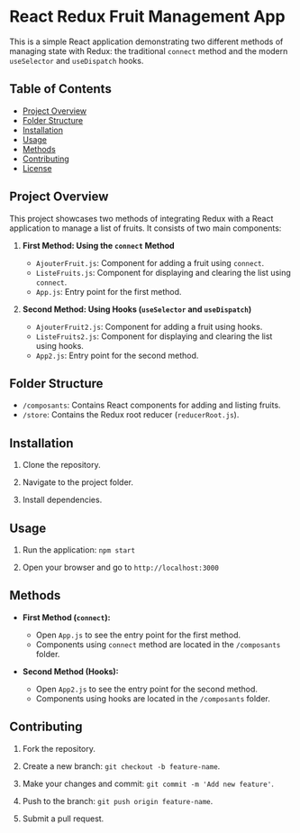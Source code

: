 # React Redux Fruit Management App

This is a simple React application demonstrating two different methods of managing state with Redux: the traditional `connect` method and the modern `useSelector` and `useDispatch` hooks.

## Table of Contents

- [Project Overview](#project-overview)
- [Folder Structure](#folder-structure)
- [Installation](#installation)
- [Usage](#usage)
- [Methods](#methods)
- [Contributing](#contributing)
- [License](#license)

## Project Overview

This project showcases two methods of integrating Redux with a React application to manage a list of fruits. It consists of two main components:

1. **First Method: Using the `connect` Method**
   - `AjouterFruit.js`: Component for adding a fruit using `connect`.
   - `ListeFruits.js`: Component for displaying and clearing the list using `connect`.
   - `App.js`: Entry point for the first method.

2. **Second Method: Using Hooks (`useSelector` and `useDispatch`)** 
   - `AjouterFruit2.js`: Component for adding a fruit using hooks.
   - `ListeFruits2.js`: Component for displaying and clearing the list using hooks.
   - `App2.js`: Entry point for the second method.

## Folder Structure

- `/composants`: Contains React components for adding and listing fruits.
- `/store`: Contains the Redux root reducer (`reducerRoot.js`).

## Installation

1. Clone the repository.

2. Navigate to the project folder.

3. Install dependencies.

## Usage

1. Run the application: `npm start`

2. Open your browser and go to `http://localhost:3000`

## Methods

- **First Method (`connect`):**
  - Open `App.js` to see the entry point for the first method.
  - Components using `connect` method are located in the `/composants` folder.

- **Second Method (Hooks):**
  - Open `App2.js` to see the entry point for the second method.
  - Components using hooks are located in the `/composants` folder.

## Contributing

1. Fork the repository.

2. Create a new branch: `git checkout -b feature-name`.

3. Make your changes and commit: `git commit -m 'Add new feature'`.

4. Push to the branch: `git push origin feature-name`.

5. Submit a pull request.
